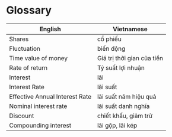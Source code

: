 # Glossary

| English          | Vietnamese |
|------------------|-------------|
| Shares | cổ phiếu |
| Fluctuation | biến động |
| Time value of money | Giá trị thời gian của tiền |
| Rate of return | Tỷ suất lợi nhuận |
| Interest | lãi |
| Interest Rate | lãi suất |
| Effective Annual Interest Rate | lãi suất năm hiệu quả |
| Nominal interest rate | lãi suất danh nghĩa |
| Discount | chiết khấu, giảm trừ |
| Compounding interest | lãi gộp, lãi kép |